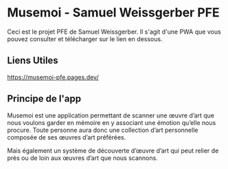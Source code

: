 # Musemoi - Samuel Weissgerber PFE

Ceci est le projet PFE de Samuel Weissgerber. Il s'agit d'une PWA que vous pouvez consulter et télécharger sur le lien en dessous.

## Liens Utiles

https://musemoi-pfe.pages.dev/

## Principe de l'app

Musemoi est une application permettant de scanner une œuvre d’art que nous voulons garder en mémoire en y associant une émotion qu’elle nous procure. Toute personne aura donc une collection d’art personnelle composée de ses œuvres d’art préférées.

Mais également un système de découverte d’œuvre d’art qui peut relier de près ou de loin aux œuvres d’art que nous scannons.